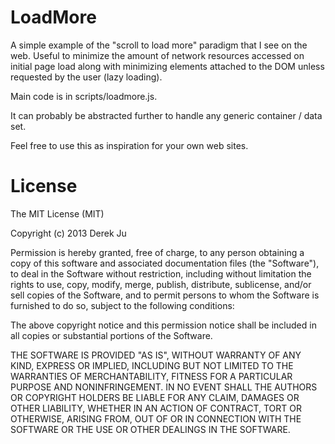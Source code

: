 LoadMore
========

A simple example of the "scroll to load more" paradigm that I see on the web. Useful to minimize the amount of network resources accessed on initial page load along with minimizing elements attached to the DOM unless requested by the user (lazy loading).

Main code is in scripts/loadmore.js.

It can probably be abstracted further to handle any generic container / data set.

Feel free to use this as inspiration for your own web sites.

License
=======

The MIT License (MIT)

Copyright (c) 2013 Derek Ju

Permission is hereby granted, free of charge, to any person obtaining a copy of
this software and associated documentation files (the "Software"), to deal in
the Software without restriction, including without limitation the rights to
use, copy, modify, merge, publish, distribute, sublicense, and/or sell copies of
the Software, and to permit persons to whom the Software is furnished to do so,
subject to the following conditions:

The above copyright notice and this permission notice shall be included in all
copies or substantial portions of the Software.

THE SOFTWARE IS PROVIDED "AS IS", WITHOUT WARRANTY OF ANY KIND, EXPRESS OR
IMPLIED, INCLUDING BUT NOT LIMITED TO THE WARRANTIES OF MERCHANTABILITY, FITNESS
FOR A PARTICULAR PURPOSE AND NONINFRINGEMENT. IN NO EVENT SHALL THE AUTHORS OR
COPYRIGHT HOLDERS BE LIABLE FOR ANY CLAIM, DAMAGES OR OTHER LIABILITY, WHETHER
IN AN ACTION OF CONTRACT, TORT OR OTHERWISE, ARISING FROM, OUT OF OR IN
CONNECTION WITH THE SOFTWARE OR THE USE OR OTHER DEALINGS IN THE SOFTWARE.
